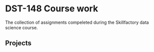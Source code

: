 # DST-148 Course work

The collection of assignments compeleted during the Skillfactory data science course.

## Projects 